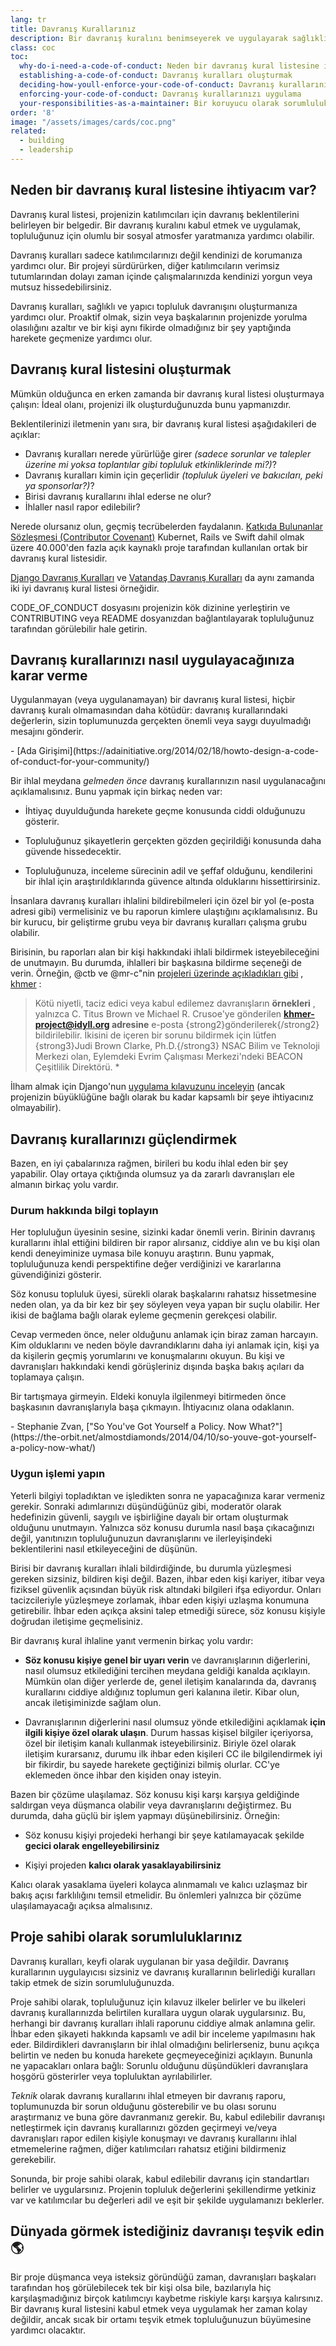 ```yaml
---
lang: tr
title: Davranış Kurallarınız
description: Bir davranış kuralını benimseyerek ve uygulayarak sağlıklı ve yapıcı topluluk davranışını kolaylaştırın.
class: coc
toc:
  why-do-i-need-a-code-of-conduct: Neden bir davranış kural listesine ihtiyacım var?
  establishing-a-code-of-conduct: Davranış kuralları oluşturmak
  deciding-how-youll-enforce-your-code-of-conduct: Davranış kurallarınızı nasıl uygulayacağınıza karar verme
  enforcing-your-code-of-conduct: Davranış kurallarınızı uygulama
  your-responsibilities-as-a-maintainer: Bir koruyucu olarak sorumluluklarınız
order: '8'
image: "/assets/images/cards/coc.png"
related:
  - building
  - leadership
---
```


## Neden bir davranış kural listesine ihtiyacım var?

Davranış kural listesi, projenizin katılımcıları için davranış beklentilerini belirleyen bir belgedir. Bir davranış kuralını kabul etmek ve uygulamak, topluluğunuz için olumlu bir sosyal atmosfer yaratmanıza yardımcı olabilir.

Davranış kuralları sadece katılımcılarınızı değil kendinizi de korumanıza yardımcı olur. Bir projeyi sürdürürken, diğer katılımcıların verimsiz tutumlarından dolayı zaman içinde çalışmalarınızda kendinizi yorgun veya mutsuz hissedebilirsiniz.

Davranış kuralları, sağlıklı ve yapıcı topluluk davranışını oluşturmanıza yardımcı olur. Proaktif olmak, sizin veya başkalarının projenizde yorulma olasılığını azaltır ve bir kişi aynı fikirde olmadığınız bir şey yaptığında harekete geçmenize yardımcı olur.

## Davranış kural listesini oluşturmak

Mümkün olduğunca en erken zamanda bir davranış kural listesi oluşturmaya çalışın: İdeal olanı, projenizi ilk oluşturduğunuzda bunu yapmanızdır.

Beklentilerinizi iletmenin yanı sıra, bir davranış kural listesi aşağıdakileri de açıklar:

* Davranış kuralları nerede yürürlüğe girer _(sadece sorunlar ve talepler üzerine mi yoksa toplantılar gibi topluluk etkinliklerinde mi?)_?
* Davranış kuralları kimin için geçerlidir _(topluluk üyeleri ve bakıcıları, peki ya sponsorlar?)_?
* Birisi davranış kurallarını ihlal ederse ne olur?
* İhlaller nasıl rapor edilebilir?

Nerede olursanız olun, geçmiş tecrübelerden faydalanın. [Katkıda Bulunanlar Sözleşmesi (Contributor Covenant)](https://contributor-covenant.org/) Kubernet, Rails ve Swift dahil olmak üzere 40.000'den fazla açık kaynaklı proje tarafından kullanılan ortak bir davranış kural listesidir.

[Django Davranış Kuralları](https://www.djangoproject.com/conduct/) ve [Vatandaş Davranış Kuralları](https://web.archive.org/web/20200330154000/http://citizencodeofconduct.org/) da aynı zamanda iki iyi davranış kural listesi örneğidir.

CODE_OF_CONDUCT dosyasını projenizin kök dizinine yerleştirin ve CONTRIBUTING veya README dosyanızdan bağlantılayarak topluluğunuz tarafından görülebilir hale getirin.

## Davranış kurallarınızı nasıl uygulayacağınıza karar verme

<aside markdown="1" class="pquote">
  Uygulanmayan (veya uygulanamayan) bir davranış kural listesi, hiçbir davranış kuralı olmamasından daha kötüdür: davranış kurallarındaki değerlerin, sizin toplumunuzda gerçekten önemli veya saygı duyulmadığı mesajını gönderir.
  <p markdown="1" class="pquote-credit">
- [Ada Girişimi](https://adainitiative.org/2014/02/18/howto-design-a-code-of-conduct-for-your-community/)
  </p>
</aside>

Bir ihlal meydana *gelmeden önce* davranış kurallarınızın nasıl uygulanacağını açıklamalısınız. Bunu yapmak için birkaç neden var:

* İhtiyaç duyulduğunda harekete geçme konusunda ciddi olduğunuzu gösterir.

* Topluluğunuz şikayetlerin gerçekten gözden geçirildiği konusunda daha güvende hissedecektir.

* Topluluğunuza, inceleme sürecinin adil ve şeffaf olduğunu, kendilerini bir ihlal için araştırıldıklarında güvence altında olduklarını hissettirirsiniz.

İnsanlara davranış kuralları ihlalini bildirebilmeleri için özel bir yol (e-posta adresi gibi) vermelisiniz ve bu raporun kimlere ulaştığını açıklamalısınız. Bu bir kurucu, bir geliştirme grubu veya bir davranış kuralları çalışma grubu olabilir.

Birisinin, bu raporları alan bir kişi hakkındaki ihlali bildirmek isteyebileceğini de unutmayın. Bu durumda, ihlalleri bir başkasına bildirme seçeneği de verin. Örneğin, @ctb ve @mr-c"nin [projeleri üzerinde açıkladıkları gibi](https://github.com/dib-lab/khmer/blob/HEAD/CODE_OF_CONDUCT.rst) , [khmer](https://github.com/dib-lab/khmer) :

> Kötü niyetli, taciz edici veya kabul edilemez davranışların **örnekleri** , yalnızca C. Titus Brown ve Michael R. Crusoe'ye gönderilen **khmer-project@idyll.org adresine** e-posta {strong2}gönderilerek{/strong2} bildirilebilir. İkisini de içeren bir sorunu bildirmek için lütfen {strong3}Judi Brown Clarke, Ph.D.{/strong3} NSAC Bilim ve Teknoloji Merkezi olan, Eylemdeki Evrim Çalışması Merkezi'ndeki BEACON Çeşitlilik Direktörü. *

İlham almak için Django'nun [uygulama kılavuzunu inceleyin](https://www.djangoproject.com/conduct/enforcement-manual/) (ancak projenizin büyüklüğüne bağlı olarak bu kadar kapsamlı bir şeye ihtiyacınız olmayabilir).

## Davranış kurallarınızı güçlendirmek

Bazen, en iyi çabalarınıza rağmen, birileri bu kodu ihlal eden bir şey yapabilir. Olay ortaya çıktığında olumsuz ya da zararlı davranışları ele almanın birkaç yolu vardır.

### Durum hakkında bilgi toplayın

Her topluluğun üyesinin sesine, sizinki kadar önemli verin. Birinin davranış kurallarını ihlal ettiğini bildiren bir rapor alırsanız, ciddiye alın ve bu kişi olan kendi deneyiminize uymasa bile konuyu araştırın. Bunu yapmak, topluluğunuza kendi perspektifine değer verdiğinizi ve kararlarına güvendiğinizi gösterir.

Söz konusu topluluk üyesi, sürekli olarak başkalarını rahatsız hissetmesine neden olan, ya da bir kez bir şey söyleyen veya yapan bir suçlu olabilir. Her ikisi de bağlama bağlı olarak eyleme geçmenin gerekçesi olabilir.

Cevap vermeden önce, neler olduğunu anlamak için biraz zaman harcayın. Kim olduklarını ve neden böyle davrandıklarını daha iyi anlamak için, kişi ya da kişilerin geçmiş yorumlarını ve konuşmalarını okuyun. Bu kişi ve davranışları hakkındaki kendi görüşleriniz dışında başka bakış açıları da toplamaya çalışın.

<aside markdown="1" class="pquote">
  Bir tartışmaya girmeyin. Eldeki konuyla ilgilenmeyi bitirmeden önce başkasının davranışlarıyla başa çıkmayın. İhtiyacınız olana odaklanın.
  <p markdown="1" class="pquote-credit">
- Stephanie Zvan, ["So You've Got Yourself a Policy. Now What?"](https://the-orbit.net/almostdiamonds/2014/04/10/so-youve-got-yourself-a-policy-now-what/)
  </p>
</aside>

### Uygun işlemi yapın

Yeterli bilgiyi topladıktan ve işledikten sonra ne yapacağınıza karar vermeniz gerekir. Sonraki adımlarınızı düşündüğünüz gibi, moderatör olarak hedefinizin güvenli, saygılı ve işbirliğine dayalı bir ortam oluşturmak olduğunu unutmayın. Yalnızca söz konusu durumla nasıl başa çıkacağınızı değil, yanıtınızın topluluğunuzun davranışlarını ve ilerleyişindeki beklentilerini nasıl etkileyeceğini de düşünün.

Birisi bir davranış kuralları ihlali bildirdiğinde, bu durumla yüzleşmesi gereken sizsiniz, bildiren kişi değil. Bazen, ihbar eden kişi kariyer, itibar veya fiziksel güvenlik açısından büyük risk altındaki bilgileri ifşa ediyordur. Onları tacizcileriyle yüzleşmeye zorlamak, ihbar eden kişiyi uzlaşma konumuna getirebilir. İhbar eden açıkça aksini talep etmediği sürece, söz konusu kişiyle doğrudan iletişime geçmelisiniz.

Bir davranış kural ihlaline yanıt vermenin birkaç yolu vardır:

* **Söz konusu kişiye genel bir uyarı verin** ve davranışlarının diğerlerini, nasıl olumsuz etkilediğini tercihen meydana geldiği kanalda açıklayın. Mümkün olan diğer yerlerde de, genel iletişim kanalarında da, davranış kurallarını ciddiye aldığınız toplumun geri kalanına iletir. Kibar olun, ancak iletişiminizde sağlam olun.

* Davranışlarının diğerlerini nasıl olumsuz yönde etkilediğini açıklamak **için ilgili kişiye özel olarak ulaşın**. Durum hassas kişisel bilgiler içeriyorsa, özel bir iletişim kanalı kullanmak isteyebilirsiniz. Biriyle özel olarak iletişim kurarsanız, durumu ilk ihbar eden kişileri CC ile bilgilendirmek iyi bir fikirdir, bu sayede harekete geçtiğinizi bilmiş olurlar. CC'ye eklemeden önce ihbar den kişiden onay isteyin.

Bazen bir çözüme ulaşılamaz. Söz konusu kişi karşı karşıya geldiğinde saldırgan veya düşmanca olabilir veya davranışlarını değiştirmez. Bu durumda, daha güçlü bir işlem yapmayı düşünebilirsiniz. Örneğin:

* Söz konusu kişiyi projedeki herhangi bir şeye katılamayacak şekilde **gecici olarak engelleyebilirsiniz**

* Kişiyi projeden **kalıcı olarak yasaklayabilirsiniz**

Kalıcı olarak yasaklama üyeleri kolayca alınmamalı ve kalıcı uzlaşmaz bir bakış açısı farklılığını temsil etmelidir. Bu önlemleri yalnızca bir çözüme ulaşılamayacağı açıksa almalısınız.

## Proje sahibi olarak sorumluluklarınız

Davranış kuralları, keyfi olarak uygulanan bir yasa değildir. Davranış kurallarının uygulayıcısı sizsiniz ve davranış kurallarının belirlediği kuralları takip etmek de sizin sorumluluğunuzda.

Proje sahibi olarak, topluluğunuz için kılavuz ilkeler belirler ve bu ilkeleri davranış kurallarınızda belirtilen kurallara uygun olarak uygularsınız. Bu, herhangi bir davranış kuralları ihlali raporunu ciddiye almak anlamına gelir. İhbar eden şikayeti hakkında kapsamlı ve adil bir inceleme yapılmasını hak eder. Bildirdikleri davranışların bir ihlal olmadığını belirlerseniz, bunu açıkça belirtin ve neden bu konuda harekete geçmeyeceğinizi açıklayın. Bununla ne yapacakları onlara bağlı: Sorunlu olduğunu düşündükleri davranışlara hoşgörü gösterirler veya topluluktan ayrılabilirler.

_Teknik_ olarak davranış kurallarını ihlal etmeyen bir davranış raporu, toplumunuzda bir sorun olduğunu gösterebilir ve bu olası sorunu araştırmanız ve buna göre davranmanız gerekir. Bu, kabul edilebilir davranışı netleştirmek için davranış kurallarınızı gözden geçirmeyi ve/veya davranışları rapor edilen kişiyle konuşmayı ve davranış kurallarını ihlal etmemelerine rağmen, diğer katılımcıları rahatsız etiğini bildirmeniz gerekebilir.

Sonunda, bir proje sahibi olarak, kabul edilebilir davranış için standartları belirler ve uygularsınız. Projenin topluluk değerlerini şekillendirme yetkiniz var ve katılımcılar bu değerleri adil ve eşit bir şekilde uygulamanızı beklerler.

## Dünyada görmek istediğiniz davranışı teşvik edin 🌎

Bir proje düşmanca veya isteksiz göründüğü zaman, davranışları başkaları tarafından hoş görülebilecek tek bir kişi olsa bile, bazılarıyla hiç karşılaşmadığınız birçok katılımcıyı kaybetme riskiyle karşı karşıya kalırsınız. Bir davranış kural listesini kabul etmek veya uygulamak her zaman kolay değildir, ancak sıcak bir ortamı teşvik etmek topluluğunuzun büyümesine yardımcı olacaktır.
